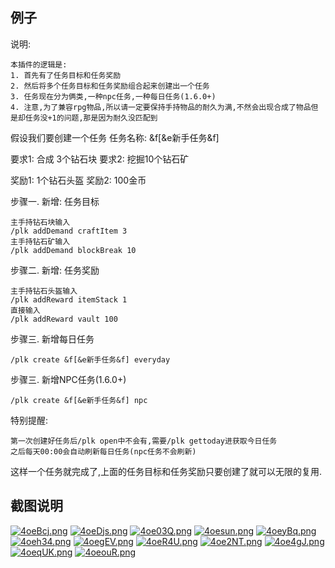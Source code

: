 ## 例子
说明:
```
本插件的逻辑是:
1. 首先有了任务目标和任务奖励
2. 然后将多个任务目标和任务奖励组合起来创建出一个任务
3. 任务现在分为俩类,一种npc任务,一种每日任务(1.6.0+)
4. 注意,为了兼容rpg物品,所以请一定要保持手持物品的耐久为满,不然会出现合成了物品但是却任务没+1的问题,那是因为耐久没匹配到
```
假设我们要创建一个任务
任务名称: &f[&e新手任务&f]

要求1: 合成 3个钻石块
要求2: 挖掘10个钻石矿

奖励1: 1个钻石头盔
奖励2: 100金币

步骤一. 新增: 任务目标
```
主手持钻石块输入
/plk addDemand craftItem 3
主手持钻石矿输入
/plk addDemand blockBreak 10
```
步骤二. 新增: 任务奖励
```
主手持钻石头盔输入
/plk addReward itemStack 1
直接输入
/plk addReward vault 100
```

步骤三. 新增每日任务
```
/plk create &f[&e新手任务&f] everyday
```

步骤三. 新增NPC任务(1.6.0+)
```
/plk create &f[&e新手任务&f] npc
```

特别提醒:
```
第一次创建好任务后/plk open中不会有,需要/plk gettoday进获取今日任务
之后每天00:00会自动刷新每日任务(npc任务不会刷新)
```


这样一个任务就完成了,上面的任务目标和任务奖励只要创建了就可以无限的复用.
## 截图说明
[![4oeBcj.png](https://z3.ax1x.com/2021/09/30/4oeBcj.png)](https://imgtu.com/i/4oeBcj)
[![4oeDjs.png](https://z3.ax1x.com/2021/09/30/4oeDjs.png)](https://imgtu.com/i/4oeDjs)
[![4oe03Q.png](https://z3.ax1x.com/2021/09/30/4oe03Q.png)](https://imgtu.com/i/4oe03Q)
[![4oesun.png](https://z3.ax1x.com/2021/09/30/4oesun.png)](https://imgtu.com/i/4oesun)
[![4oeyBq.png](https://z3.ax1x.com/2021/09/30/4oeyBq.png)](https://imgtu.com/i/4oeyBq)
[![4oeh34.png](https://z3.ax1x.com/2021/09/30/4oeh34.png)](https://imgtu.com/i/4oeh34)
[![4oegEV.png](https://z3.ax1x.com/2021/09/30/4oegEV.png)](https://imgtu.com/i/4oegEV)
[![4oeR4U.png](https://z3.ax1x.com/2021/09/30/4oeR4U.png)](https://imgtu.com/i/4oeR4U)
[![4oe2NT.png](https://z3.ax1x.com/2021/09/30/4oe2NT.png)](https://imgtu.com/i/4oe2NT)
[![4oe4gJ.png](https://z3.ax1x.com/2021/09/30/4oe4gJ.png)](https://imgtu.com/i/4oe4gJ)
[![4oeqUK.png](https://z3.ax1x.com/2021/09/30/4oeqUK.png)](https://imgtu.com/i/4oeqUK)
[![4oeouR.png](https://z3.ax1x.com/2021/09/30/4oeouR.png)](https://imgtu.com/i/4oeouR)